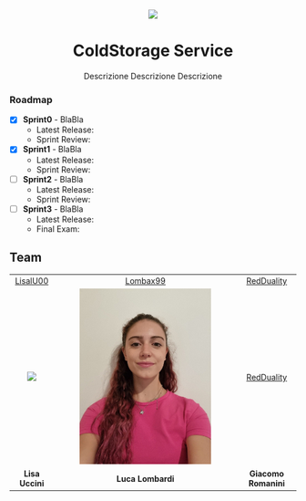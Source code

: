</div>

<div align="center">
  <img align="center" width="25%" src="commons/resources/imgs/walle.jpg"/>
  
  <h1>ColdStorage Service</h1>
  
Descrizione Descrizione Descrizione
  
</div>

### Roadmap
- [x] **Sprint0** - BlaBla
  - Latest Release: 
  - Sprint Review: 
- [x] **Sprint1** - BlaBla
  - Latest Release: 
  - Sprint Review: 
- [ ] **Sprint2** - BlaBla
  - Latest Release: 
  - Sprint Review:
- [ ] **Sprint3** - BlaBla
  - Latest Release: 
  - Final Exam: 

## Team
<table>
  <!--<tr align="center"><td colspan="3"><b>Team BCR</b></td></tr>-->
  <tr align="center">
    <td><a href="https://github.com/LisaIU00">LisalU00</a></td>
    <td><a href="https://github.com/Lombax99">Lombax99</a></td>
    <td><a href="https://github.com/RedDuality">RedDuality</a></td>
  </tr>
    <tr align="center">
    <td><img width="75%" src="C:\Users\Proprietario\Desktop\ColdStorageService-XMas23\LisaUccini.png"></td>
    <td><img width="75%" src=".\LisaUccini.png"></td>
    <td><a href="https://github.com/RedDuality">RedDuality</a></td>
  </tr>
  <tr align="center">
    <td><b>Lisa Uccini</b></td>
    <td><b>Luca Lombardi</b></td>
    <td><b>Giacomo Romanini</b></td>
  </tr>
</table>
